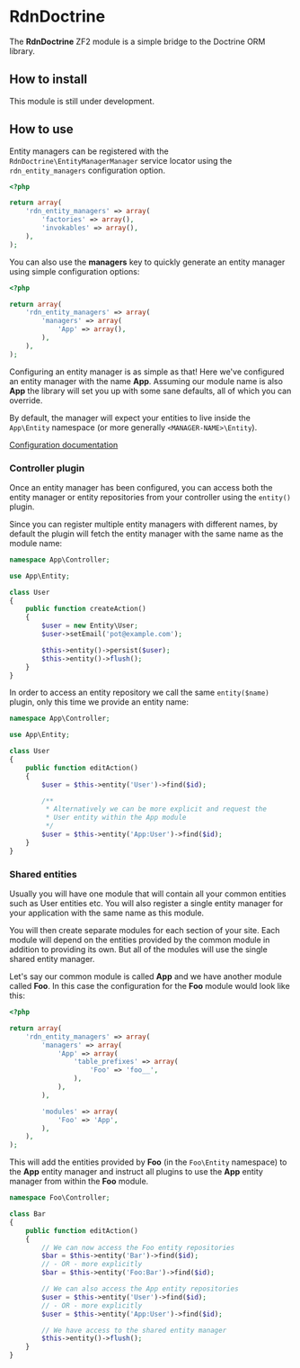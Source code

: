 RdnDoctrine
===========

The **RdnDoctrine** ZF2 module is a simple bridge to the Doctrine ORM library.

## How to install

This module is still under development.

## How to use

Entity managers can be registered with the `RdnDoctrine\EntityManagerManager` service locator using the `rdn_entity_managers` configuration option.

~~~php
<?php

return array(
	'rdn_entity_managers' => array(
		'factories' => array(),
		'invokables' => array(),
	),
);
~~~

You can also use the **managers** key to quickly generate an entity manager using simple configuration options:

~~~php
<?php

return array(
	'rdn_entity_managers' => array(
		'managers' => array(
			'App' => array(),
		),
	),
);
~~~

Configuring an entity manager is as simple as that! Here we've configured an entity manager with the name **App**. Assuming our module name is also **App** the library will set you up with some sane defaults, all of which you can override.

By default, the manager will expect your entities to live inside the `App\Entity` namespace (or more generally `<MANAGER-NAME>\Entity`).

[Configuration documentation](docs/01-configuration.md)

### Controller plugin

Once an entity manager has been configured, you can access both the entity manager or entity repositories from your controller using the `entity()` plugin.

Since you can register multiple entity managers with different names, by default the plugin will fetch the entity manager with the same name as the module name:

~~~php
namespace App\Controller;

use App\Entity;

class User
{
	public function createAction()
	{
		$user = new Entity\User;
		$user->setEmail('pot@example.com');

		$this->entity()->persist($user);
		$this->entity()->flush();
	}
}
~~~

In order to access an entity repository we call the same `entity($name)` plugin, only this time we provide an entity name:

~~~php
namespace App\Controller;

use App\Entity;

class User
{
	public function editAction()
	{
		$user = $this->entity('User')->find($id);

		/**
		 * Alternatively we can be more explicit and request the
		 * User entity within the App module
		 */
		$user = $this->entity('App:User')->find($id);
	}
}
~~~

### Shared entities

Usually you will have one module that will contain all your common entities such as User entities etc. You will also register a single entity manager for your application with the same name as this module.

You will then create separate modules for each section of your site. Each module will depend on the entities provided by the common module in addition to providing its own. But all of the modules will use the single shared entity manager.

Let's say our common module is called **App** and we have another module called **Foo**. In this case the configuration for the **Foo** module would look like this:

~~~php
<?php

return array(
	'rdn_entity_managers' => array(
		'managers' => array(
			'App' => array(
				'table_prefixes' => array(
					'Foo' => 'foo__',
				),
			),
		),

		'modules' => array(
			'Foo' => 'App',
		),
	),
);
~~~

This will add the entities provided by **Foo** (in the `Foo\Entity` namespace) to the **App** entity manager and instruct all plugins to use the **App** entity manager from within the **Foo** module.

~~~php
namespace Foo\Controller;

class Bar
{
	public function editAction()
	{
		// We can now access the Foo entity repositories
		$bar = $this->entity('Bar')->find($id);
		// - OR - more explicitly
		$bar = $this->entity('Foo:Bar')->find($id);

		// We can also access the App entity repositories
		$user = $this->entity('User')->find($id);
		// - OR - more explicitly
		$user = $this->entity('App:User')->find($id);

		// We have access to the shared entity manager
		$this->entity()->flush();
	}
}
~~~
